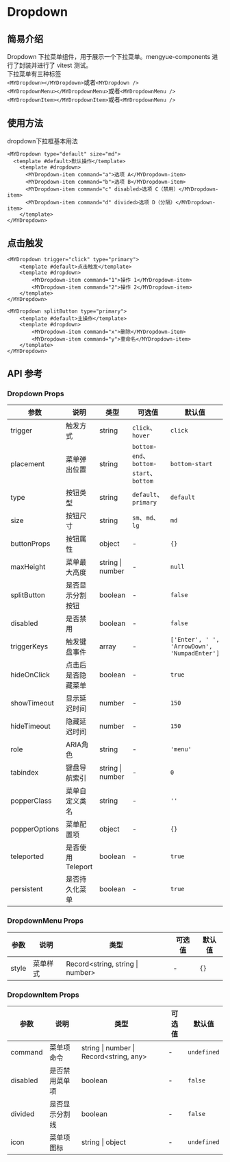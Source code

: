 # Dropdown
## 简易介绍
Dropdown 下拉菜单组件，用于展示一个下拉菜单。mengyue-components 进行了封装并进行了 vitest 测试。<br />
下拉菜单有三种标签<br />
`<MYDropdown></MYDropdown>`或者`<MYDropdown />`<br />
`<MYDropdownMenu></MYDropdownMenu>`或者`<MYDropdownMenu />`<br />
`<MYDropdownItem></MYDropdownItem>`或者`<MYDropdownMenu />`<br />

## 使用方法
dropdown下拉框基本用法
```vue
<MYDropdown type="default" size="md">
  <template #default>默认操作</template>
    <template #dropdown>
      <MYDropdown-item command="a">选项 A</MYDropdown-item>
      <MYDropdown-item command="b">选项 B</MYDropdown-item>
      <MYDropdown-item command="c" disabled>选项 C（禁用）</MYDropdown-item>
      <MYDropdown-item command="d" divided>选项 D（分隔）</MYDropdown-item>
    </template>
</MYDropdown>
```

## 点击触发
```vue
<MYDropdown trigger="click" type="primary">
    <template #default>点击触发</template>
    <template #dropdown>
        <MYDropdown-item command="1">操作 1</MYDropdown-item>
        <MYDropdown-item command="2">操作 2</MYDropdown-item>
    </template>
</MYDropdown>
```

```vue
<MYDropdown splitButton type="primary">
    <template #default>主操作</template>
    <template #dropdown>
        <MYDropdown-item command="x">删除</MYDropdown-item>
        <MYDropdown-item command="y">重命名</MYDropdown-item>
    </template>
</MYDropdown>
```

## API 参考
### Dropdown Props
| 参数          | 说明         | 类型     | 可选值                              | 默认值  |
|--------------|-------------|---------|-----------------------------------|--------|
| trigger  | 触发方式      | string  | `click`、`hover` | `click`  |
| placement  | 菜单弹出位置      | string  | `bottom-end`、`bottom-start`、`bottom` | `bottom-start`  |
| type | 按钮类型 | string | `default`、`primary` | `default` |
| size | 按钮尺寸 | string | `sm`、`md`、`lg` | `md` |
| buttonProps | 按钮属性 | object | - | `{}` |
| maxHeight | 菜单最大高度 | string \| number | - | `null` |
| splitButton | 是否显示分割按钮 | boolean | - | `false` |
| disabled | 是否禁用 | boolean | - | `false` |
| triggerKeys | 触发键盘事件 | array | - | `['Enter', ' ', 'ArrowDown', 'NumpadEnter']` |
| hideOnClick | 点击后是否隐藏菜单 | boolean | - | `true` |
| showTimeout | 显示延迟时间 | number | - | `150` |
| hideTimeout | 隐藏延迟时间 | number | - | `150` |
| role | ARIA角色 | string | - | `'menu'` |
| tabindex | 键盘导航索引 | string \| number | - | `0` |
| popperClass | 菜单自定义类名 | string | - | `''` |
| popperOptions | 菜单配置项 | object | - | `{}` |
| teleported | 是否使用Teleport | boolean | - | `true` |
| persistent | 是否持久化菜单 | boolean | - | `true` |

### DropdownMenu Props
| 参数          | 说明         | 类型     | 可选值                              | 默认值  |
|--------------|-------------|---------|-----------------------------------|--------|
| style | 菜单样式 | Record<string, string \| number> | - | `{}` |

### DropdownItem Props
| 参数          | 说明         | 类型     | 可选值                              | 默认值  |
|--------------|-------------|---------|-----------------------------------|--------|
| command | 菜单项命令 | string \| number \| Record<string, any> | - | `undefined` |
| disabled | 是否禁用菜单项 | boolean | - | `false` |
| divided | 是否显示分割线 | boolean | - | `false` |
| icon | 菜单项图标 | string \| object | - | `undefined` |
